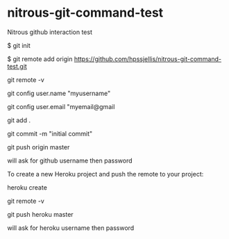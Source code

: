 nitrous-git-command-test
=============

Nitrous github interaction test





$ git init

$ git remote add origin https://github.com/hpssjellis/nitrous-git-command-test.git

git remote -v

git config user.name "myusername" 

git config user.email "myemail@gmail

git add . 

git commit -m "initial commit" 

git push origin master

will ask for github username then password








To create a new Heroku project and push the remote to your project:

heroku create

git remote -v

git push heroku master

will ask for heroku username then password
